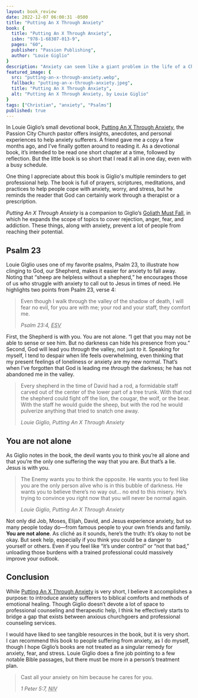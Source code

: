 ```yaml
---
layout: book_review
date: 2022-12-07 06:00:31 -0500
title: "Putting An X Through Anxiety"
book: {
  title: "Putting An X Through Anxiety",
  isbn: "978-1-68307-013-9",
  pages: "60",
  publisher: "Passion Publishing",
  author: "Louie Giglio"
}
description: "Anxiety can seem like a giant problem in the life of a Christian, but you can be free from anxiety."
featured_image: {
  src: "putting-an-x-through-anxiety.webp",
  fallback: "putting-an-x-through-anxiety.jpeg",
  title: "Putting An X Through Anxiety",
  alt: "Putting An X Through Anxiety, by Louie Giglio"
}
tags: ["Christian", "anxiety", "Psalms"]
published: true
---
```


In Louie Giglio’s small devotional book, <a href="https://passionresources.com/products/louie-giglio-putting-an-x-through-anxiety" class="italic" target="_blank">Putting An X Through Anxiety</a>, the Passion City Church pastor offers insights, anecdotes, and personal experiences to help anxiety sufferers. A friend gave me a copy a few months ago, and I’ve finally gotten around to reading it. As a devotional book, it’s intended to be read one short chapter at a time, followed by reflection. But the little book is so short that I read it all in one day, even with a busy schedule.

One thing I appreciate about this book is Giglio's multiple reminders to get professional help. The book is full of prayers, scriptures, meditations, and practices to help people cope with anxiety, worry, and stress, but he reminds the reader that God can certainly work through a therapist or a prescription.

_Putting An X Through Anxiety_ is a companion to Giglio’s <a href="https://passionresources.com/products/goliath" class="italic" target="_blank">Goliath Must Fall</a>, in which he expands the scope of topics to cover rejection, anger, fear, and addiction. These things, along with anxiety, prevent a lot of people from reaching their potential.

## Psalm 23

Louie Giglio uses one of my favorite psalms, Psalm 23, to illustrate how clinging to God, our Shepherd, makes it easier for anxiety to fall away. Noting that <q>sheep are helpless without a shepherd,</q> he encourages those of us who struggle with anxiety to call out to Jesus in times of need. He highlights two points from Psalm 23, verse 4:

> Even though I walk through the valley of the shadow of death, I will fear no evil, for you are with me; your rod and your staff, they comfort me.
>
> <cite>Psalm 23:4, <abbr title="English Standard Version">ESV</abbr></cite>

First, the Shepherd is with you. You are not alone. <q>I get that you may not be able to sense or see him. But no darkness can hide his presence from you.</q> Second, God will lead you _through_ the valley, not just _to_ it. Speaking for myself, I tend to despair when life feels overwhelming, even thinking that my present feelings of loneliness or anxiety are my new normal. That’s when I’ve forgotten that God is leading me _through_ the darkness; he has not abandoned me in the valley.

> Every shepherd in the time of David had a rod, a formidable staff carved out of the center of the lower part of a tree trunk. With that rod the shepherd could fight off the lion, the cougar, the wolf, or the bear. With the staff he would guide the sheep, but with the rod he would pulverize anything that tried to snatch one away.
>
> <cite>Louie Giglio, Putting An X Through Anxiety</cite>

## You are not alone

As Giglio notes in the book, the devil wants you to think you’re all alone and that you’re the only one suffering the way that you are. But that’s a lie. Jesus is with you.

> The Enemy wants you to think the opposite. He wants you to feel like you are the only person alive who is in this bubble of darkness. He wants you to believe there’s no way out&hellip; no end to this misery. He’s trying to convince you right now that you will never be normal again.
>
> <cite>Louie Giglio, Putting An X Through Anxiety</cite>

Not only did Job, Moses, Elijah, David, and Jesus experience anxiety, but so many people today do&mdash;from famous people to your own friends and family. **You are not alone**. As cliché as it sounds, here’s the truth: It’s okay to not be okay. But seek help, especially if you think you could be a danger to yourself or others. Even if you feel like “it’s under control” or “not that bad,” unloading those burdens with a trained professional could massively improve your outlook.

## Conclusion

While <a href="https://passionresources.com/products/louie-giglio-putting-an-x-through-anxiety" class="italic" target="_blank">Putting An X Through Anxiety</a> is very short, I believe it accomplishes a purpose: to introduce anxiety sufferers to biblical comforts and methods of emotional healing. Though Giglio doesn’t devote a lot of space to professional counseling and therapeutic help, I think he effectively starts to bridge a gap that exists between anxious churchgoers and professional counseling services.

I would have liked to see tangible resources in the book, but it is very short. I can recommend this book to people suffering from anxiety, as I do myself, though I hope Giglio’s books are not treated as a singular remedy for anxiety, fear, and stress. Louie Giglio does a fine job pointing to a few notable Bible passages, but there must be more in a person’s treatment plan.

> Cast all your anxiety on him because he cares for you.
>
> <cite>1 Peter 5:7, <abbr title="New International Version">NIV</abbr></cite>